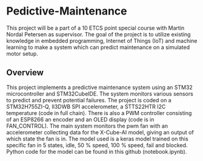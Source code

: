 # Pedictive-Maintenance
This project will be a part of a 10 ETCS point special course with Martin Nordal Petersen as supervisor. The goal of the project is to utilize existing knowledge in embedded programming, Internet of Things (IoT) and machine learning to make a system which can predict maintenance on a simulated motor setup.

## Overview
This project implements a predictive maintenance system using an STM32 microcontroller and STM32CubeIDE. The system monitors various sensors to predict and prevent potential failures. The project is coded on a STM32H755ZI-Q, II3DWB SPI accelerometer, a STTS22HTR I2C temperature (code in full chain). There is also a PWM controller consisting of an ESP8266 an encoder and an OLED display (code is in FAN_CONTROL). The main system monitors the pwm fan with an accelerometer collecting data for the X-Cube-AI model, giving an output of which state the fan is in. The model used is a keras model trained on this specific fan in 5 states, idle, 50 % speed, 100 % speed, fail and blocked. Python code for the model can be found in this github (notebook.ipynb).
